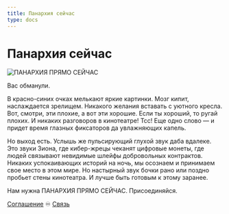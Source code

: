 ```yaml
---
title: Панархия сейчас
type: docs
---
```


# Панархия сейчас

![ПАНАРХИЯ ПРЯМО СЕЙЧАС](/tg-panarchyrightnow.png)

Вас обманули.

В красно-синих очках мелькают яркие картинки. Мозг кипит, наслаждается зрелищем. Никакого желания вставать с уютного кресла. Вот, смотри, эти плохие, а вот эти хорошие. Если ты хороший, то ругай плохих. И никаких разговоров в кинотеатре! Тсс! Еще одно слово — и придет время глазных фиксаторов да увлажняющих капель.

Но выход есть. Услышь же пульсирующий глухой звук даба вдалеке. Это звуки Зиона, где кибер-жрецы чеканят цифровые монеты, где людей связывают невидимые шлейфы добровольных контрактов. Никаких успокаивающих историй на ночь, мы осознаем и принимаем свое место в этом мире. Но настырный звук бочки рано или поздно пробьет стены кинотеатра. И лучше быть готовым к этому заранее.

Нам нужна ПАНАРХИЯ ПРЯМО СЕЙЧАС. Присоединяйся.

[Соглашение](/documents/agreement/) ♾️ [Связь](https://t.me/Montelibero_Agora/26340)
